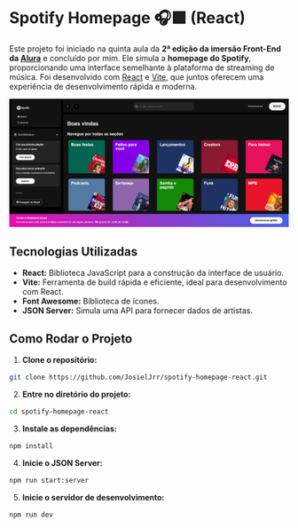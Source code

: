 # Spotify Homepage 🎧🟩 (React)

Este projeto foi iniciado na quinta aula da **2ª edição da imersão Front-End da [Alura](https://www.alura.com.br/?srsltid=AfmBOorFKMXxXyiaLOD7mY6jsLzXksRHcAAA5TN4ismZd7wdULvTT3U5)** e concluído por mim. Ele simula a **homepage do Spotify**, proporcionando uma interface semelhante à plataforma de streaming de música. Foi desenvolvido com [React](https://react.dev/) e [Vite](https://vite.dev/), que juntos oferecem uma experiência de desenvolvimento rápida e moderna.

<div align="center">
  <img src="./src/assets/spotify-homepage-react-img.png" alt="Interface da Aplicação" width=1100px>
</div>

## Tecnologias Utilizadas

- **React:** Biblioteca JavaScript para a construção da interface de usuário.
- **Vite:** Ferramenta de build rápida e eficiente, ideal para desenvolvimento com React.
- **Font Awesome:** Biblioteca de ícones.
- **JSON Server:** Simula uma API para fornecer dados de artistas.

## Como Rodar o Projeto

1. **Clone o repositório:**

```bash
git clone https://github.com/JosielJrr/spotify-homepage-react.git
```

2. **Entre no diretório do projeto:**

```bash
cd spotify-homepage-react
```

3. **Instale as dependências:**

```bash
npm install
```

4. **Inicie o JSON Server:**

```bash
npm run start:server
```

5. **Inicie o servidor de desenvolvimento:**

```bash
npm run dev
```
